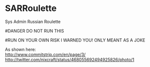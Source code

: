 SARRoulette
===========

Sys Admin Russian Roulette

#DANGER DO NOT RUN THIS

#RUN ON YOUR OWN RISK I WARNED YOU! ONLY MEANT AS A JOKE

As shown here:  
http://www.commitstrip.com/en/page/3/  
http://twitter.com/nixcraft/status/468055692494925826/photo/1
